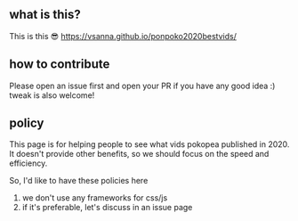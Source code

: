## what is this?
This is this 😎
https://vsanna.github.io/ponpoko2020bestvids/

## how to contribute
Please open an issue first and open your PR if you have any good idea :)
tweak is also welcome!

## policy
This page is for helping people to see what vids pokopea published in 2020.
It doesn't provide other benefits, so we should focus on the speed and efficiency.

So, I'd like to have these policies here

1. we don't use any frameworks for css/js
2. if it's preferable, let's discuss in an issue page
